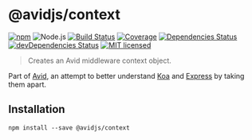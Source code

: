 # @avidjs/context

[![npm](https://img.shields.io/npm/v/@avidjs/context.svg?style=flat-square)](https://www.npmjs.com/package/@avidjs/context)
![Node.js](https://img.shields.io/badge/node.js-%3E=_7.6.0-blue.svg?style=flat-square)
[![Build Status](https://img.shields.io/travis/avidjs/context/master.svg?style=flat-square)](https://travis-ci.org/avidjs/context) [![Coverage](https://img.shields.io/codecov/c/github/avidjs/context.svg?style=flat-square)](https://codecov.io/gh/avidjs/context)
[![Dependencies Status](https://david-dm.org/avidjs/context/status.svg?style=flat-square)](https://david-dm.org/avidjs/context)
[![devDependencies Status](https://david-dm.org/avidjs/context/dev-status.svg?style=flat-square)](https://david-dm.org/avidjs/context?type=dev)
[![MIT licensed](https://img.shields.io/badge/license-MIT-blue.svg?style=flat-square)](https://github.com/avidjs/context/blob/master/LICENSE)

> Creates an Avid middleware context object.

Part of [Avid](https://github.com/avidjs), an attempt to better understand [Koa](http://koajs.com/) and [Express](https://expressjs.com/) by taking them apart.

## Installation

```shell
npm install --save @avidjs/context
```

